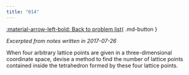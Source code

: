 ```yaml
---
title: "014"
---
```


[:material-arrow-left-bold: Back to problem list](../index.md){ .md-button }

*Excerpted from notes written in 2017-07-26*

When four arbitrary lattice points are given in a three-dimensional coordinate space, devise a method to find the number of lattice points contained inside the tetrahedron formed by these four lattice points.